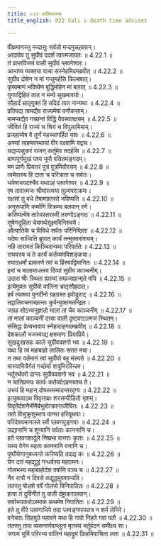 ```yaml
---
title: ०२२ वालिमरणम्
title_english: 022 Vali s death time advises

---
```



  
वीक्षमाणस्तु मन्दासुः सर्वतो मन्दमुच्छ्वसन्।  
आदावेव तु सुग्रीवं ददर्श त्वात्मजाग्रतः ॥ 4.22.1 ॥   
तं प्राप्तविजयं वाली सुग्रीवं प्लवगेश्वरः।  
आभाष्य व्यक्तया वाचा सस्नेहमिदमब्रवीत् ॥ 4.22.2 ॥   
सुग्रीव दोषेण न मां गन्तुमर्हसि किल्बषात्।  
कृष्यमाणं भविष्येण बुद्धिमोहेन मां बलात् ॥ 4.22.3 ॥   
युगपद्विहितं तात न मन्ये सुखमावयोः।  
सौहार्दं भ्रातृयुक्तं हि तदिदं तात नान्यथा ॥ 4.22.4 ॥   
प्रतिपद्य त्वमद्यैव राज्यमेषां वनौकसाम्।  
मामप्यद्यैव गच्छन्तं विद्धि वैवस्वतक्षयम् ॥ 4.22.5 ॥   
जीवितं हि राज्यं च श्रियं च विपुलामिमाम्।  
प्रजहाम्येष वै तूर्णं महच्चागर्हितं यशः ॥ 4.22.6 ॥   
अस्यां त्वहमवस्थायां वीर वक्ष्यामि यद्वचः।  
यद्यप्यसुकरं राजन् कर्तुमेव तदर्हसि ॥ 4.22.7 ॥   
बाष्पपूर्णमुखं पश्य भूमौ पतितमङ्गदम्।  
मम प्राणैः प्रियतरं पुत्रं पुत्रमिवौरसम् ॥ 4.22.8 ॥   
त्वमेवास्य हि दाता च परित्राता च सर्वतः।  
भयेष्वभयदश्चैव यथाऽहं प्लवगेश्वर ॥ 4.22.9 ॥   
एष तारात्मजः श्रीमांस्त्वया तुल्यपराक्रमः।  
रक्षसां तु वधे तेषामग्रतस्ते भविष्यति ॥ 4.22.10 ॥   
अनुरूपाणि कर्माणि विक्रम्य बलवान् रणे।  
करिष्यत्येष तारेयस्तरस्वी तरुणोऽङ्गदः ॥ 4.22.11 ॥   
सुषेणदुहिता चेयमर्थसूक्ष्मविनिश्चये।  
औत्पातिके च विविधे सर्वतः परिनिष्ठिता ॥ 4.22.12 ॥   
यदेषा साध्विति ब्रूयात् कार्यं तन्मुक्तसंशयम्।  
नहि तारामतं किञ्चिदन्यथा परिवर्तते ॥ 4.22.13 ॥   
राघवस्य च ते कार्यं कर्तव्यमविशङ्कया।  
स्यादधर्मो ह्यकरणे त्वां च हिंस्याद्विमानितः ॥ 4.22.14 ॥   
इमां च मालामाधत्स्व दिव्यां सुग्रीव काञ्चनीम्।  
उदारा श्रीः स्थिता ह्यस्यां सम्प्रजह्यान्मृते मयि ॥ 4.22.15 ॥   
इत्येमुक्तः सुग्रीवो वालिना भ्रातृसौहृदात्।  
हर्षं त्यक्त्वा पुनर्दीनो ग्रहग्रस्त इवोडुराट् ॥ 4.22.16 ॥   
तद्वालिवचनाच्छान्तः कुर्वन्युक्तमतन्द्रितः।  
जग्रह सोऽभ्यनुज्ञातो मालां तां चैव काञ्चनीम् ॥ 4.22.17 ॥   
तां मालां काञ्चनीं दत्त्वा वाली दृष्ट्वाऽऽत्मजं स्थितम्।  
संसिद्धः प्रेत्यभावाय स्नेहादङ्गदमब्रवीत् ॥ 4.22.18 ॥   
देशकालौ भजस्वाद्य क्षममाणः प्रियाप्रिये।  
सुखदुःखसहः काले सुग्रीववशगो भव ॥ 4.22.19 ॥   
यथा हि त्वं महाबाहो लालितः सततं मया।  
न तथा वर्तमानं त्वां सुग्रीवो बहु मंस्यते ॥ 4.22.20 ॥   
मास्यामित्रैर्गतं गच्छेर्मा शत्रुभिररिन्दम।  
भर्तुरर्थपरो दान्तः सुग्रीववशगो भव ॥ 4.22.21 ॥   
न चातिप्रणयः कार्यः कर्तव्योऽप्रणयश्च ते।  
उभयं हि महान् दोषस्तस्मादन्तरदृग्व ॥ 4.22.22 ॥   
इत्युक्त्वाऽथ विवृत्ताक्षः शरसम्पीडितो भृशम्।  
विवृतैर्दशनैर्भीमैर्बभूवोत्क्रान्तजीवितः ॥ 4.22.23 ॥   
ततो विचुक्रुशुस्तत्र वानरा हरियूथपाः।  
परिदेवयमानास्ते सर्वे प्लवगपुङ्गवाः ॥ 4.22.24 ॥   
उद्यानानि च शून्यानि पर्वताः काननानि च।  
हते प्लवगशार्दूले निष्प्रभा वानराः कृताः ॥ 4.22.25 ॥   
यस्य वेगेन महता काननानि वनानि च।  
पुष्पौघेणानुबध्यन्ते करिष्यति तदद्य कः ॥ 4.22.26 ॥   
येन दत्तं महद्युद्धं गन्धर्वस्य महात्मनः।  
गोलभस्य महाबाहोर्दश वर्षाणि पञ्च च ॥ 4.22.27 ॥   
नैव रात्रौ न दिवसे तद्युद्धमुपशाम्यति।  
ततस्तु षोडशे वर्षे गोलभो विनिपातितः ॥ 4.22.28 ॥   
हत्वा तं दुर्विनीतं तु वाली दंष्ट्राकरालवान्।  
सर्वाभयकरोऽस्माकं कथमेष निपातितः ॥ 4.22.29 ॥   
हते तु वीरे प्लवगाधिपे तदा प्लवङ्गमास्तत्र न शर्म लेभिरे।  
वनेचराः सिंहयुते महावने यथा हि गावो निहते गवां पतौ ॥ 4.22.30 ॥   
ततस्तु तारा व्यसनार्णवाप्लुता मृतस्य भर्तुर्वदनं समीक्ष्य सा।  
जगाम भूमिं परिरभ्य वालिनं महाद्रुमं छिन्नमिवाश्रिता लता ॥ 4.22.31 ॥   